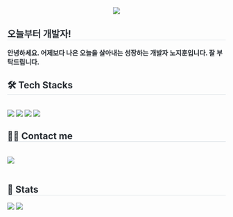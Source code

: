 <div align= "center">
    <img src="https://capsule-render.vercel.app/api?type=waving&color=gradient&height=180&text=Noji0316%20Github&animation=fadeIn&fontColor=1d4958&fontSize=50" />
    </div>
    <div style="text-align: left;"> 
    <h2 style="border-bottom: 1px solid #d8dee4; color: #282d33;"> 오늘부터 개발자! </h2>  
    <div style="font-weight: 700; font-size: 15px; text-align: left; color: #282d33;"> 안녕하세요. 어제보다 나은 오늘을 살아내는 성장하는 개발자 노지훈입니다. 잘 부탁드립니다. </div> 
    </div>
    <div style="text-align: left;">
    <h2 style="border-bottom: 1px solid #d8dee4; color: #282d33;"> 🛠️ Tech Stacks </h2> <br> 
    <div style="margin: ; text-align: left;" "text-align: left;"> <img src="https://img.shields.io/badge/Git-F05032?style=social&logo=Git&logoColor=white">
          <img src="https://img.shields.io/badge/Javascript-F7DF1E?style=social&logo=Javascript&logoColor=white">
          <img src="https://img.shields.io/badge/CSS3-1572B6?style=social&logo=CSS3&logoColor=white">
          <img src="https://img.shields.io/badge/HTML5-E34F26?style=social&logo=HTML5&logoColor=white">
          </div>
    </div>
    <div style="text-align: left;">
    <h2 style="border-bottom: 1px solid #d8dee4; color: #282d33;"> 🧑‍💻 Contact me </h2> <br> 
    <div style="text-align: left;"> <a href=https://www.notion.so/49bd33e8456b4a1fbaed15086f1293c5> <img src="https://img.shields.io/badge/Notion-000000?style=social&logo=Notion&logoColor=white&link=https://www.notion.so/49bd33e8456b4a1fbaed15086f1293c5"> </a>
          </div>  <br> 
    <div style="text-align: left;">  </div> 
    </div>
    <div style="text-align: left;"> 
    <h2 style="border-bottom: 1px solid #d8dee4; color: #282d33;"> 🏅 Stats </h2> <div style="text-align: left;"> <img src="https://github-readme-stats.vercel.app/api?username=noji0316&bg_color=180,00000000,3a0808&title_color=000000&text_color=000000"
         /> <img src="https://github-readme-stats.vercel.app/api/top-langs/?username=noji0316&layout=compact&bg_color=180,00000000,3a0808&title_color=000000&text_color=000000"
           /> </div> 
    </div>
    
